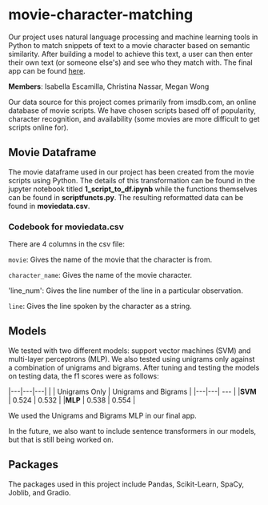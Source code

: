 # movie-character-matching

Our project uses natural language processing and machine learning tools in Python to match snippets of text to a movie character based on semantic similarity. After building a model to achieve this text, a user can then enter their own text (or someone else's) and see who they match with. The final app can be found [here](https://huggingface.co/spaces/christinaxxx/Movie_Character_Matching).

**Members**: Isabella Escamilla, Christina Nassar, Megan Wong

Our data source for this project comes primarily from imsdb.com, an online database of movie scripts. We have chosen scripts based off of popularity, character recognition, and availability (some movies are more difficult to get scripts online for). 

## Movie Dataframe
The movie dataframe used in our project has been created from the movie scripts using Python. The details of this transformation can be found in the jupyter notebook titled 
**1_script_to_df.ipynb** while the functions themselves can be found in **scriptfuncts.py**. The resulting reformatted data can be found in **moviedata.csv**.

### Codebook for moviedata.csv
There are 4 columns in the csv file:

`movie`: Gives the name of the movie that the character is from.

`character_name`: Gives the name of the movie character.

'line_num': Gives the line number of the line in a particular observation.

`line`: Gives the line spoken by the character as a string.

## Models
We tested with two different models: support vector machines (SVM) and multi-layer perceptrons (MLP). We also tested using unigrams only against a combination of unigrams and bigrams. After tuning and testing the models on testing data, the f1 scores were as follows:

|---|---|---|
| | Unigrams Only | Unigrams and Bigrams |
|---|---| --- |
|**SVM** | 0.524 | 0.532 |
|**MLP** | 0.538 | 0.554 |

We used the Unigrams and Bigrams MLP in our final app.

In the future, we also want to include sentence transformers in our models, but that is still being worked on.

## Packages
The packages used in this project include Pandas, Scikit-Learn, SpaCy, Joblib, and Gradio.

